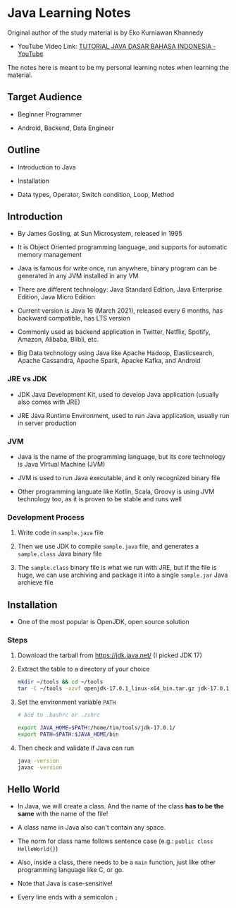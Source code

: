 # Java Learning Notes

Original author of the study material is by Eko Kurniawan Khannedy

- YouTube Video Link: [TUTORIAL JAVA DASAR BAHASA INDONESIA - YouTube](https://youtu.be/jiUxHm9l1KY) 

The notes here is meant to be my personal learning notes when learning the material.

## Target Audience

- Beginner Programmer

- Android, Backend, Data Engineer

## Outline

- Introduction to Java

- Installation

- Data types, Operator, Switch condition, Loop, Method

## Introduction

- By James Gosling, at Sun Microsystem, released in 1995

- It is Object Oriented programming language, and supports for automatic memory management

- Java is famous for write once, run anywhere, binary program can be generated in any JVM installed in any VM

- There are different technology: Java Standard Edition, Java Enterprise Edition, Java Micro Edition

- Current version is Java 16 (March 2021), released every 6 months, has backward compatible, has LTS version

- Commonly used as backend application in Twitter, Netflix, Spotify, Amazon, Alibaba, Blibli, etc.

- Big Data technology using Java like Apache Hadoop, Elasticsearch, Apache Cassandra, Apache Spark, Apacke Kafka, and Android

### JRE vs JDK

- JDK Java Development Kit, used to develop Java application (usually also comes with JRE)

- JRE Java Runtime Environment, used to run Java application, usually run in server production

### JVM

- Java is the name of the programming language, but its core technology is Java VIrtual Machine (JVM)

- JVM is used to run Java executable, and it only recognized binary file

- Other programming languate like Kotlin, Scala, Groovy is using JVM technology too, as it is proven to be stable and runs well

### Development Process

1. Write code in `sample.java` file

2. Then we use JDK to compile `sample.java` file, and generates a `sample.class` Java binary file

3. The `sample.class` binary file is what we run with JRE, but if the file is huge, we can use archiving and package it into a single `sample.jar` Java archieve file

## Installation

- One of the most popular is OpenJDK, open source solution

### Steps

1. Download the tarball from https://jdk.java.net/ (I picked JDK 17)

2. Extract the table to a directory of your choice
   
   ```bash
   mkdir ~/tools && cd ~/tools
   tar -C ~/tools -xzvf openjdk-17.0.1_linux-x64_bin.tar.gz jdk-17.0.1/
   ```

3. Set the environment variable `PATH`
   
   ```bash
   # Add to .bashrc or .zshrc
   
   export JAVA_HOME=$PATH:/home/tim/tools/jdk-17.0.1/
   export PATH=$PATH:$JAVA_HOME/bin
   ```

4. Then check and validate if Java can run
   
   ```bash
   java -version
   javac -version
   ```

## Hello World

- In Java, we will create a class. And the name of the class **has to be the same** with the name of the file!

- A class name in Java also can't contain any space.

- The norm for class name follows sentence case (e.g.: `public class HelloWorld{}`)

- Also, inside a class, there needs to be a `main` function, just like other programming language like C, or go.

- Note that Java is case-sensitive!

- Every line ends with a semicolon `;`
